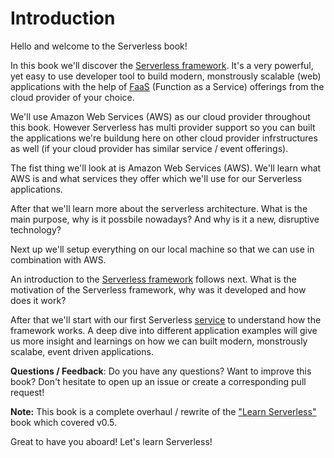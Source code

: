 # Introduction
Hello and welcome to the Serverless book!

In this book we'll discover the [Serverless framework](http://serverless.com). It's a very powerful, yet easy to use developer tool to build modern, monstrously scalable (web) applications with the help of [FaaS](xx-terminologies/01-terminologies.md#faas) (Function as a Service) offerings from the cloud provider of your choice.

We'll use Amazon Web Services (AWS) as our cloud provider throughout this book. However Serverless has multi provider support so you can built the applications we're buildung here on other cloud provider infrstructures as well (if your cloud provider has similar service / event offerings).

The fist thing we'll look at is Amazon Web Services (AWS). We'll learn what AWS is and what services they offer which we'll use for our Serverless applications.

After that we'll learn more about the serverless architecture. What is the main purpose, why is it possbile nowadays? And why is it a new, disruptive technology?

Next up we'll setup everything on our local machine so that we can use in combination with AWS.

An introduction to the [Serverless framework](http://serverless.com) follows next. What is the motivation of the Serverless framework, why was it developed and how does it work?

After that we'll start with our first Serverless [service](xx-terminologies/01-terminologies.md#service) to understand how the framework works. A deep dive into different application examples will give us more insight and learnings on how we can built modern, monstrously scalabe, event driven applications.

**Questions / Feedback**: Do you have any questions? Want to improve this book? Don't hesitate to open up an issue or create a corresponding pull request!

**Note:** This book is a complete overhaul / rewrite of the ["Learn Serverless"](https://justserverless.github.io/learnserverless-book) book which covered v0.5.

Great to have you aboard! Let's learn Serverless!
